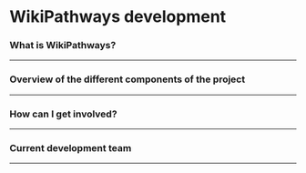 # WikiPathways development

### What is WikiPathways?

----

### Overview of the different components of the project

----

### How can I get involved?

----

### Current development team

----

